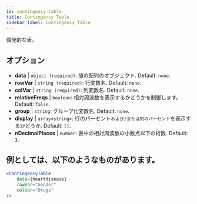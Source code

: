 ```yaml
---
id: contingency-table
title: Contingency Table
sidebar_label: Contingency Table
---
```


偶発的な表。

## オプション

* __data__ | `object (required)`: 値の配列のオブジェクト. Default: `none`.
* __rowVar__ | `string (required)`: 行変数名. Default: `none`.
* __colVar__ | `string (required)`: 列変数名. Default: `none`.
* __relativeFreqs__ | `boolean`: 相対周波数を表示するかどうかを制御します。. Default: `false`.
* __group__ | `string`: グループ化変数名. Default: `none`.
* __display__ | `array<string>`: 行のパーセント`および/または列のパーセント`を表示するかどうか. Default: `[]`.
* __nDecimalPlaces__ | `number`: 表中の相対周波数の小数点以下の桁数. Default: `3`.


## 例としては、以下のようなものがあります。

```jsx live
<ContingencyTable
    data={heartdisease} 
    rowVar="Gender"
    colVar="Drugs"
/>
```
